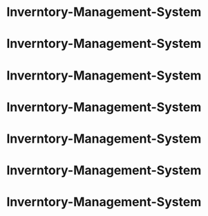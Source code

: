 # Inverntory-Management-System
# Inverntory-Management-System
# Inverntory-Management-System
# Inverntory-Management-System
# Inverntory-Management-System
# Inverntory-Management-System
# Inverntory-Management-System
